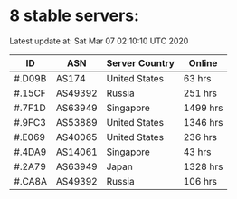 # 8 stable servers:

Latest update at: Sat Mar 07 02:10:10 UTC 2020

| ID | ASN | Server Country | Online |
| -- | --- | -------------- | ------ |
| #.D09B | AS174 | United States | 63 hrs |
| #.15CF | AS49392 | Russia | 251 hrs |
| #.7F1D | AS63949 | Singapore | 1499 hrs |
| #.9FC3 | AS53889 | United States | 1346 hrs |
| #.E069 | AS40065 | United States | 236 hrs |
| #.4DA9 | AS14061 | Singapore | 43 hrs |
| #.2A79 | AS63949 | Japan | 1328 hrs |
| #.CA8A | AS49392 | Russia | 106 hrs |

